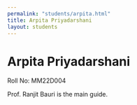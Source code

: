 ```yaml
---
permalink: "students/arpita.html"
title: Arpita Priyadarshani
layout: students
---
```

# Arpita Priyadarshani

Roll No: MM22D004

Prof. Ranjit Bauri is the main guide.

